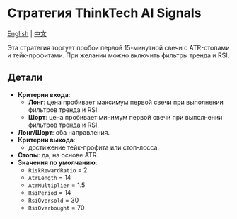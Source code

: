 # Стратегия ThinkTech AI Signals
[English](README.md) | [中文](README_cn.md)

Эта стратегия торгует пробои первой 15-минутной свечи с ATR-стопами и тейк-профитами. При желании можно включить фильтры тренда и RSI.

## Детали

- **Критерии входа**:
  - **Лонг**: цена пробивает максимум первой свечи при выполнении фильтров тренда и RSI.
  - **Шорт**: цена пробивает минимум первой свечи при выполнении фильтров тренда и RSI.
- **Лонг/Шорт**: оба направления.
- **Критерии выхода**:
  - достижение тейк-профита или стоп-лосса.
- **Стопы**: да, на основе ATR.
- **Значения по умолчанию**:
  - `RiskRewardRatio` = 2
  - `AtrLength` = 14
  - `AtrMultiplier` = 1.5
  - `RsiPeriod` = 14
  - `RsiOversold` = 30
  - `RsiOverbought` = 70
